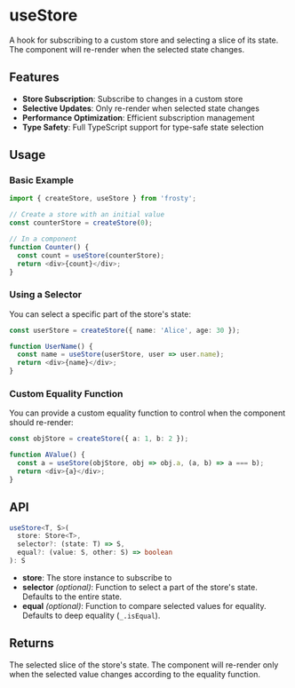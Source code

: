 # useStore

A hook for subscribing to a custom store and selecting a slice of its state. The component will re-render when the selected state changes.

## Features

- **Store Subscription**: Subscribe to changes in a custom store
- **Selective Updates**: Only re-render when selected state changes
- **Performance Optimization**: Efficient subscription management
- **Type Safety**: Full TypeScript support for type-safe state selection

## Usage

### Basic Example

```typescript
import { createStore, useStore } from 'frosty';

// Create a store with an initial value
const counterStore = createStore(0);

// In a component
function Counter() {
  const count = useStore(counterStore);
  return <div>{count}</div>;
}
```

### Using a Selector

You can select a specific part of the store's state:

```typescript
const userStore = createStore({ name: 'Alice', age: 30 });

function UserName() {
  const name = useStore(userStore, user => user.name);
  return <div>{name}</div>;
}
```

### Custom Equality Function

You can provide a custom equality function to control when the component should re-render:

```typescript
const objStore = createStore({ a: 1, b: 2 });

function AValue() {
  const a = useStore(objStore, obj => obj.a, (a, b) => a === b);
  return <div>{a}</div>;
}
```

## API

```typescript
useStore<T, S>(
  store: Store<T>,
  selector?: (state: T) => S,
  equal?: (value: S, other: S) => boolean
): S
```

- **store**: The store instance to subscribe to
- **selector** _(optional)_: Function to select a part of the store's state. Defaults to the entire state.
- **equal** _(optional)_: Function to compare selected values for equality. Defaults to deep equality (`_.isEqual`).

## Returns

The selected slice of the store's state. The component will re-render only when the selected value changes according to the equality function.
